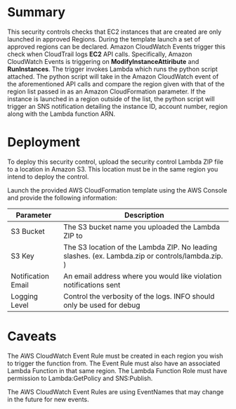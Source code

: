 Summary
=======

This security controls checks that EC2 instances that are created are only launched in approved Regions. During the template launch a set of approved regions can be declared. Amazon CloudWatch Events trigger this check when CloudTrail logs **EC2** API calls. Specifically, Amazon CloudWatch Events is triggering on **ModifyInstanceAttiribute** and **RunInstances**. The trigger invokes Lambda which runs the python script attached. The python script will take in the Amazon CloudWatch event of the aforementioned API calls and compare the region given with that of the region list passed in as an Amazon CloudFormation parameter. If the instance is launched in a region outside of the list, the python script will trigger an SNS notification detailing the instance ID, account number, region along with the Lambda function ARN.

Deployment
==========

To deploy this security control, upload the security control Lambda ZIP file to a location in Amazon S3. This location must be in the same region you intend to deploy the control.

Launch the provided AWS CloudFormation template using the AWS Console and provide the following information:

  | Parameter            | Description
  | -------------------- | --------------------------------------------------------------------------------------------------
  | S3 Bucket            | The S3 bucket name you uploaded the Lambda ZIP to
  | S3 Key               | The S3 location of the Lambda ZIP. No leading slashes. (ex. Lambda.zip or controls/lambda.zip. )
  | Notification Email   | An email address where you would like violation notifications sent
  | Logging Level        | Control the verbosity of the logs. INFO should only be used for debug

Caveats
=======

The AWS CloudWatch Event Rule must be created in each region you wish to trigger the function from. The Event Rule must also have an associated Lambda Function in that same region. The Lambda Function Role must have permission to Lambda:GetPolicy and SNS:Publish.

The AWS CloudWatch Event Rules are using EventNames that may change in the future for new events.
